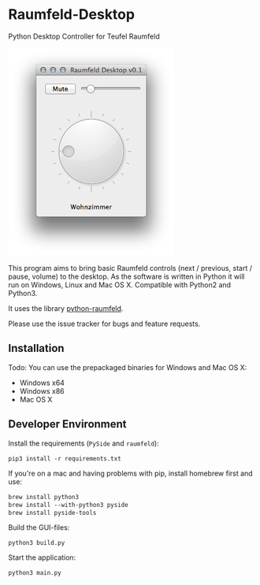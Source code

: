 Raumfeld-Desktop
================
Python Desktop Controller for Teufel Raumfeld

<img src="Screenshot.png">

This program aims to bring basic Raumfeld controls (next / previous, start / pause, volume) to the desktop.
As the software is written in Python it will run on Windows, Linux and Mac OS X. Compatible with Python2 and Python3.

It uses the library [python-raumfeld](https://github.com/tfeldmann/python-raumfeld).

Please use the issue tracker for bugs and feature requests.


Installation
------------
Todo: You can use the prepackaged binaries for Windows and Mac OS X:

- Windows x64
- Windows x86
- Mac OS X


Developer Environment
----------------------

Install the requirements (`PySide` and `raumfeld`):

    pip3 install -r requirements.txt

If you're on a mac and having problems with pip,
install homebrew first and use:

    brew install python3
    brew install --with-python3 pyside
    brew install pyside-tools

Build the GUI-files:

    python3 build.py

Start the application:

    python3 main.py
